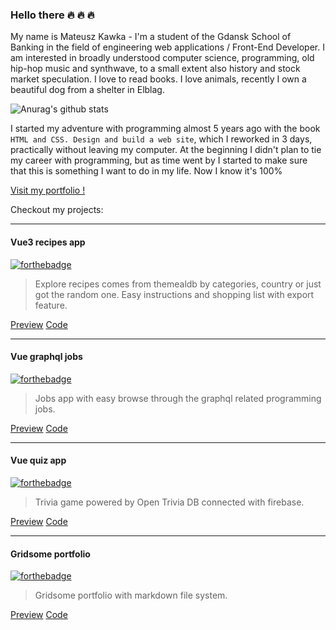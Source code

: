### Hello there :fire: :fire: :fire:

My name is Mateusz Kawka - I'm a student of the Gdansk School of Banking
in the field of engineering web applications / Front-End Developer. I am
interested in broadly understood computer science, programming, old
hip-hop music and synthwave, to a small extent also history and stock
market speculation. I love to read books. I love animals, recently I own
a beautiful dog from a shelter in Elblag.

![Anurag's github stats](https://github-readme-stats.vercel.app/api?username=MateuszKawka&show_icons=true&count_private=true&theme=synthwave)

I started my adventure with programming almost 5 years ago with the book
`HTML and CSS. Design and build a web site`, which I reworked in 3 days,
practically without leaving my computer. At the beginning I didn't plan
to tie my career with programming, but as time went by I started to make
sure that this is something I want to do in my life. Now I know it's
100%

[Visit my portfolio !](https://www.mateusznafroncie.pl/)
<!--
**MateuszKawka/MateuszKawka** is a ✨ _special_ ✨ repository because its `README.md` (this file) appears on your GitHub profile.

Here are some ideas to get you started:

- 🔭 I’m currently working on ...
- 🌱 I’m currently learning ...
- 👯 I’m looking to collaborate on ...
- 🤔 I’m looking for help with ...
- 💬 Ask me about ...
- 📫 How to reach me: ...
- 😄 Pronouns: ...
- ⚡ Fun fact: ...
-->

Checkout my projects:

---

#### Vue3 recipes app

[![forthebadge](https://forthebadge.com/images/badges/made-with-vue.svg)](https://forthebadge.com)

> Explore recipes comes from themealdb by categories, country or just got the random one. Easy instructions and shopping list with export feature.
  
[Preview](https://mateuszkawka.github.io/vue3-recipes/) [Code](https://github.com/MateuszKawka/vue3-recipes)

---

#### Vue graphql jobs

[![forthebadge](https://forthebadge.com/images/badges/made-with-vue.svg)](https://forthebadge.com)

> Jobs app with easy browse through the graphql related programming jobs.
  
[Preview](https://mateuszkawka.github.io/vue-graphql-jobs) [Code](https://github.com/MateuszKawka/vue-graphql-jobs)

---

#### Vue quiz app 

[![forthebadge](https://forthebadge.com/images/badges/made-with-vue.svg)](https://forthebadge.com)

> Trivia game powered by Open Trivia DB connected with firebase.
  
[Preview](https://mateuszkawka.github.io/vue-quiz) [Code](https://github.com/MateuszKawka/vue-quiz)

---

#### Gridsome portfolio

[![forthebadge](https://forthebadge.com/images/badges/built-with-love.svg)](https://forthebadge.com)

> Gridsome portfolio with markdown file system.
  
[Preview](https://www.mateusznafroncie.pl/) [Code](https://github.com/MateuszKawka/portfolio-gridsome)
